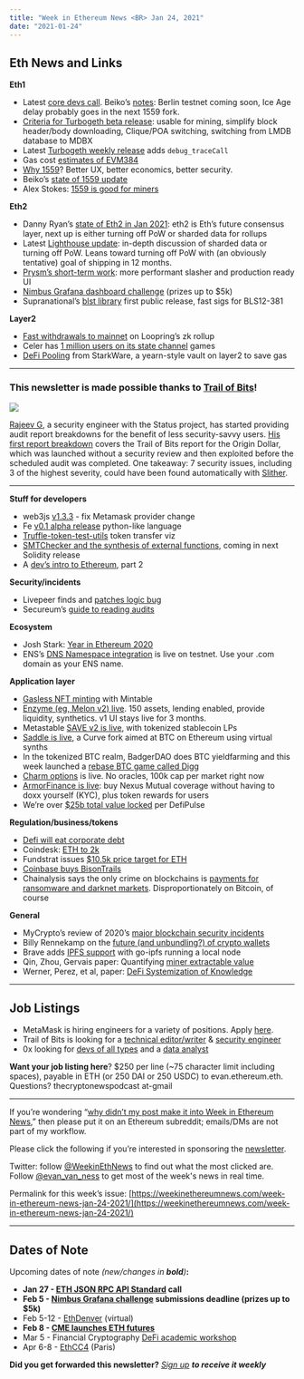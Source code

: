 ```yaml
---
title: "Week in Ethereum News <BR> Jan 24, 2021"
date: "2021-01-24"
---
```


## **Eth News and Links**

**Eth1**

- Latest [core devs call](https://youtu.be/3xNfGNnQ5Vs?t=150). Beiko’s [notes](https://twitter.com/TimBeiko/status/1352615824859648001): Berlin testnet coming soon, Ice Age delay probably goes in the next 1559 fork.
- [Criteria for Turbogeth beta release](https://github.com/ledgerwatch/turbo-geth/wiki/Criteria-for-transitioning-from-Alpha-to-Beta): usable for mining, simplify block header/body downloading, Clique/POA switching, switching from LMDB database to MDBX
- Latest [Turbogeth weekly release](https://github.com/ledgerwatch/turbo-geth/releases/tag/v2021.01.02) adds `debug_traceCall`
- Gas cost [estimates of EVM384](https://notes.ethereum.org/@poemm/evm384-update5)
- [Why 1559](https://hackmd.io/@timbeiko/why-1559)? Better UX, better economics, better security.
- Beiko’s [state of 1559 update](https://hackmd.io/@timbeiko/1559-updates/https%3A%2F%2Fhackmd.io%2F%40timbeiko%2F1559-update-006)
- Alex Stokes: [1559 is good for miners](https://ralexstokes.medium.com/miners-favor-1559-b91e003b63eb)

**Eth2**

- Danny Ryan’s [state of Eth2 in Jan 2021](https://blog.ethereum.org/2021/01/20/the-state-of-eth2-january-2021/): eth2 is Eth’s future consensus layer, next up is either turning off PoW or sharded data for rollups
- Latest [Lighthouse update](https://lighthouse.sigmaprime.io/update-33.html): in-depth discussion of sharded data or turning off PoW. Leans toward turning off PoW with (an obviously tentative) goal of shipping in 12 months.
- [Prysm’s short-term work](https://medium.com/prysmatic-labs/prysmatic-labs-2021-update-494def64f0b5): more performant slasher and production ready UI
- [Nimbus Grafana dashboard challenge](https://our.status.im/nimbus-grafana-challenge/) (prizes up to $5k)
- Supranational’s [blst library](https://medium.com/supranational/introducing-blst-2b6a988d68ee) first public release, fast sigs for BLS12-381

**Layer2**

- [Fast withdrawals to mainnet](https://twitter.com/daniel_loopring/status/1351467899274240000?) on Loopring’s zk rollup
- Celer has [1 million users on its state channel](https://blog.celer.network/2021/01/17/celer-network-2021-update-to-a-better-future/) games
- [DeFi Pooling](https://medium.com/starkware/defi-pooling-1332ddebff21) from StarkWare, a yearn-style vault on layer2 to save gas

* * *

### **This newsletter is made possible thanks to [Trail of Bits](https://www.trailofbits.com/)!**

![](https://weekinethereumnews.com/wp-content/uploads/2020/05/2314423.jpeg)

[Rajeev G](https://twitter.com/0xRajeev), a security engineer with the Status project, has started providing audit report breakdowns for the benefit of less security-savvy users. [His first report breakdown](https://secureum.substack.com/p/making-defi-safu-secureum-3) covers the Trail of Bits report for the Origin Dollar, which was launched without a security review and then exploited before the scheduled audit was completed. One takeaway: 7 security issues, including 3 of the highest severity, could have been found automatically with [Slither](https://github.com/crytic/slither).

* * *

**Stuff for developers**

- web3js [v1.3.3](https://github.com/ChainSafe/web3.js/releases/tag/v1.3.3) - fix Metamask provider change
- Fe [v0.1 alpha release](https://github.com/ethereum/fe/releases/tag/v0.1.0-alpha) python-like language
- [Truffle-token-test-utils](https://www.npmjs.com/package/truffle-token-test-utils) token transfer viz
- [SMTChecker and the synthesis of external functions](https://fv.ethereum.org/2021/01/18/smtchecker-and-synthesis-of-external-functions/), coming in next Solidity release
- A [dev’s intro to Ethereum](https://snakecharmers.ethereum.org/a-developers-guide-to-ethereum-pt-2/), part 2

**Security/incidents**

- Livepeer finds and [patches logic bug](https://forum.livepeer.org/t/security-vulnerability-disclosure-fixed-delegators-can-increase-stake-and-fees-by-delegating-to-transcoders-under-certain-conditions/1202)
- Secureum’s [guide to reading audits](https://secureum.substack.com/p/making-defi-safu-secureum-3)

**Ecosystem**

- Josh Stark: [Year in Ethereum 2020](https://jjmstark.medium.com/the-year-in-ethereum-2020-98123e5f160d)
- ENS’s [DNS Namespace integration](https://medium.com/the-ethereum-name-service/dns-namespace-integration-on-testnet-ethereum-classic-labs-sponsors-with-grant-19d57bf16a8b) is live on testnet. Use your .com domain as your ENS name.

**Application layer**

- [Gasless NFT minting](https://mintable.medium.com/gas-fees-suck-mint-nfts-without-a-transaction-on-mintable-8d54b85a471c) with Mintable
- [Enzyme (eg, Melon v2) live](https://medium.com/enzymefinance/introducing-enzyme-7100201a56b5). 150 assets, lending enabled, provide liquidity, synthetics. v1 UI stays live for 3 months.
- Metastable [SAVE v2 is live](https://medium.com/mstable/mstable-launches-new-composable-version-of-musd-save-982a814e17d0), with tokenized stablecoin LPs
- [Saddle is live](https://medium.com/saddle/introducing-saddle-a-specialized-amm-for-pegged-value-crypto-assets-e607d2747345), a Curve fork aimed at BTC on Ethereum using virtual synths
- In the tokenized BTC realm, BadgerDAO does BTC yieldfarming and this week launched a [rebase BTC game called Digg](https://badgerdao.medium.com/digg-at-a-glance-complete-guide-d0dc2c29d303)
- [Charm options](https://medium.com/charmfinance/charm-is-live-on-mainnet-a6e5af542456) is live. No oracles, 100k cap per market right now
- [ArmorFinance is live](https://medium.com/armorfi/introducing-armor-14cccb5d1699): buy Nexus Mutual coverage without having to doxx yourself (KYC), plus token rewards for users
- We’re over [$25b total value locked](https://twitter.com/defipulse/status/1351520589039738880) per DefiPulse

**Regulation/business/tokens**

- [Defi will eat corporate debt](https://newsletter.banklesshq.com/p/defi-will-eat-corporate-debt)
- Coindesk: [ETH to 2k](https://www.coindesk.com/ethereum-price-to-2k-3-reasons)
- Fundstrat issues [$10.5k price target for ETH](https://twitter.com/David_Grid/status/1351766444829253632)
- [Coinbase buys BisonTrails](https://blog.coinbase.com/coinbase-to-acquire-leading-blockchain-infrastructure-platform-bison-trails-f879654421d6)
- Chainalysis says the only crime on blockchains is [payments for ransomware and darknet markets](https://blog.chainalysis.com/reports/2021-crypto-crime-report-intro-ransomware-scams-darknet-markets). Disproportionately on Bitcoin, of course

**General**

- MyCrypto’s review of 2020’s [major blockchain security incidents](https://medium.com/mycrypto/2020-in-review-major-blockchain-crypto-security-incidents-6c5ced8dc81e)
- Billy Rennekamp on the [future (and unbundling?) of crypto wallets](https://billyrennekamp.medium.com/account-coordinator-a-proposal-for-the-future-of-wallets-9fc54032a202)
- Brave adds [IPFS support](https://brave.com/ipfs-support/) with go-ipfs running a local node
- Qin, Zhou, Gervais paper: Quantifying [miner extractable value](https://arxiv.org/pdf/2101.05511.pdf)
- Werner, Perez, et al, paper: [DeFi Systemization of Knowledge](https://arxiv.org/abs/2101.08778)

* * *

## **Job Listings**

- MetaMask is hiring engineers for a variety of positions. Apply [here](https://consensys.net/open-roles/2572388/).
- Trail of Bits is looking for a [technical editor/writer](https://jobs.lever.co/trailofbits/8bf936ff-b86c-462e-80b2-4d58004bc68d) & [security engineer](https://jobs.lever.co/trailofbits/4f459855-3299-462f-9e73-299a840d5baf)
- 0x looking for [devs of all types](https://0x.org/about/jobs) and a [data analyst](https://boards.greenhouse.io/0x/jobs/4220949002)

**Want your job listing here**? $250 per line (~75 character limit including spaces), payable in ETH (or 250 DAI or 250 USDC) to evan.ethereum.eth. Questions? thecryptonewspodcast at-gmail

* * *

If you’re wondering “[why didn’t my post make it into Week in Ethereum News](https://www.evanvanness.com/post/179914035841/why-didnt-my-post-make-the-newsletter),” then please put it on an Ethereum subreddit; emails/DMs are not part of my workflow.

Please click the following if you’re interested in sponsoring the [newsletter](https://www.evanvanness.com/post/625741875743227904/evan-is-live-on-balancer).

Twitter: follow [@WeekinEthNews](https://twitter.com/WeekInEthNews) to find out what the most clicked are. Follow [@evan\_van\_ness](https://twitter.com/evan_van_ness) to get most of the week's news in real time.

Permalink for this week’s issue: [https://weekinethereumnews.com/week-in-ethereum-news-jan-24-2021/](https://weekinethereumnews.com/week-in-ethereum-news-jan-24-2021/)

* * *

## **Dates of Note**

Upcoming dates of note _(_new/changes in **bold**_)_**:**

- **Jan 27 - [ETH JSON RPC API Standard](https://github.com/ethereum-oasis/eth1.x-JSON-RPC-API-standard) call**
- **Feb 5 - [Nimbus Grafana challenge](https://our.status.im/nimbus-grafana-challenge/) submissions deadline (prizes up to $5k)**
- Feb 5-12 - [EthDenver](https://www.ethdenver.com/) (virtual)
- **Feb 8 - [CME launches ETH futures](https://www.cmegroup.com/trading/ether-futures.html)**
- Mar 5 - Financial Cryptography [DeFi academic workshop](https://fc21.ifca.ai/defi/)
- Apr 6-8 - [EthCC4](https://ethcc.io/) (Paris)

**Did you get forwarded this newsletter?** _[Sign up](https://weekinethereum.substack.com/subscribe#about) **to receive it weekly**_
